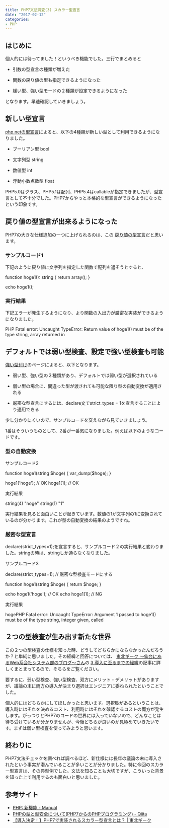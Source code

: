 ```yaml
---
title: PHP7文法調査(3) スカラー型宣言
date: "2017-02-12"
categories: 
- PHP
---
```


## はじめに


個人的には待ってました！というべき機能でした。三行でまとめると


*  引数の型宣言の種類が増えた


*  関数の戻り値の型も指定できるようになった


*  緩い型、強い型モードの２種類が設定できるようになった

となります。早速確認していきましょう。


## 新しい型宣言



[php.netの型宣言](http://php.net/manual/ja/functions.arguments.php#functions.arguments.type-declaration)によると、以下の4種類が新しい型として利用できるようになりました。


*  ブーリアン型 bool


*  文字列型 string


*  数値型 int


*  浮動小数点数型 float

PHP5.0はクラス、PHP5.1は配列、PHP5.4はcallableが指定できましたが、型宣言として不十分でした。PHP7からやっと本格的な型宣言ができるようになったという印象です。


## 戻り値の型宣言が出来るようになった


PHP7の大きな仕様追加の一つに上げられるのは、この
[戻り値の型宣言](http://php.net/manual/ja/migration70.new-features.php#migration70.new-features.return-type-declarations)だと思います。


### サンプルコード1


下記のように戻り値に文字列を指定した関数で配列を返そうとすると、


function hoge1(): string
{
  return array();
}

echo hoge1();


### 実行結果


下記エラーが発生するようになり、より関数の入出力が厳密な実装ができるようになりました。


PHP Fatal error:  Uncaught TypeError: Return value of hoge1() must be of the type string, array returned in


## デフォルトでは弱い型検査、設定で強い型検査も可能



[強い型付け](http://php.net/manual/ja/functions.arguments.php#functions.arguments.type-declaration.strict)のページによると、以下となります。


*  弱い型、強い型の２種類があり、デフォルトでは弱い型が選択されている


*  弱い型の場合に、間違った型が渡されても可能な限り型の自動変換が適用される


*  厳密な型宣言にするには、declare文でstrict_types = 1を宣言することにより適用できる

少し分かりにくいので、サンプルコードを交えながら見ていきましょう。

1番はそういうものとして、2番が一番気になりました。例えば以下のようなコードです。


### 型の自動変換



サンプルコード2


function hoge1(string $hoge)
{
  var_dump($hoge);
}

hoge1('hoge'); // OK
hoge1(1); // OK


実行結果


string(4) "hoge"
string(1) "1"

実行結果を見ると面白いことが起きています。数値の1が文字列の1に変換されているのが分かります。これが型の自動変換の結果のようですね。


### 厳密な型宣言



declare(strict_types=1);を宣言すると、サンプルコード２の実行結果と変わりました。stringの時は、stringしか通らなくなりました。


サンプルコード3


declare(strict_types=1); // 厳密な型検査モードにする

function hoge1(string $hoge)
{
  return $hoge;
}

echo hoge1('hoge'); // OK
echo hoge1(1); // NG


実行結果


hogePHP Fatal error:  Uncaught TypeError: Argument 1 passed to hoge1() must be of the type string, integer given, called


## ２つの型検査が生み出す新たな世界


この２つの型検査の仕様を知った時、どうしてどちらかにならなかったんだろうか？と単純に思いました。その経緯と回答については、
[東北ギーク ～仙台にあるWeb系会社システム部のブログ～さん](http://tech.respect-pal.jp/)の
[3 導入に至るまでの経緯](http://tech.respect-pal.jp/php7_scalar_type_hinting/#i-5)の記事に詳しくまとまってるので、そちらをご覧ください。

要するに、弱い型検査、強い型検査、双方にメリット・デメリットがありますが、議論の末に両方の導入が決まり選択はエンジニアに委ねられたということでした。

個人的にはどちらかにしてほしかったと思います。選択肢があるということは、導入時にはそれを決めるコスト、利用時にはそれを確認するコストの両方が発生します。がっつりとPHP7のコードの世界には入っていないので、どんなことは待ち受けているか分かりませんが、今後どちらが良いのか見極めていきたいです。まずは弱い型検査を使ってみようと思います。


## 終わりに


PHP7文法チェックを調べれば調べるほど、新仕様には長年の議論の末に導入されたという事実が潜んでいることが多いことが分かりました。特に今回のスカラー型宣言は、その典型例でした。文法を知ることも大切ですが、こういった背景を知った上で利用するのも面白いと思いました。


## 参考サイト
*  [PHP: 新機能 - Manual](http://php.net/manual/ja/migration70.new-features.php#migration70.new-features.scalar-type-declarations)
*  [PHPの型と型安全について(PHP7からのPHPプログラミング) - Qiita](http://qiita.com/bokotomo/items/1ead446ef689dc45b487)
*  [【導入決定！】PHP7で実装されるスカラー型宣言とは？ | 東北ギーク](http://tech.respect-pal.jp/php7_scalar_type_hinting/)